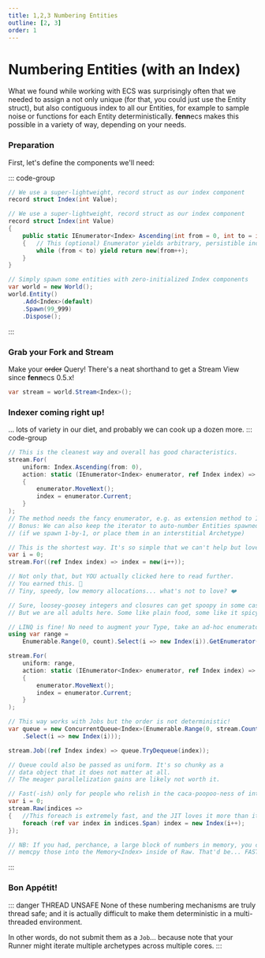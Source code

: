 ```yaml
---
title: 1,2,3 Numbering Entities
outline: [2, 3]
order: 1
---
```


# Numbering Entities (with an Index)

What we found while working with ECS was surprisingly often that we needed to assign a not only unique (for that, you could just use the Entity struct), but also contiguous index to all our Entities, for example to sample noise or functions for each Entity deterministically.
**fenn**ecs makes this possible in a variety of way, depending on your needs.

### Preparation

First, let's define the components we'll need:

::: code-group
```csharp [Index Component]
// We use a super-lightweight, record struct as our index component
record struct Index(int Value);
```
```csharp [(or) Fancy Index]
// We use a super-lightweight, record struct as our index component
record struct Index(int Value)
{    
    public static IEnumerator<Index> Ascending(int from = 0, int to = int.MaxValue)
    {   // This (optional) Enumerator yields arbitrary, persistible index ranges
        while (from < to) yield return new(from++); 
    }
}
```
```csharp [(then) Test Data]
// Simply spawn some entities with zero-initialized Index components
var world = new World();
world.Entity()
    .Add<Index>(default)
    .Spawn(99_999)
    .Dispose();
```
:::

### Grab your Fork and Stream
Make your ~~order~~ Query! There's a neat shorthand to get a Stream View since **fenn**ecs 0.5.x!
```csharp
var stream = world.Stream<Index>();
```

### Indexer coming right up!
... lots of variety in our diet, and probably we can cook up a dozen more.
::: code-group

```csharp [Enumerator (fancy)]
// This is the cleanest way and overall has good characteristics.
stream.For(
    uniform: Index.Ascending(from: 0),
    action: static (IEnumerator<Index> enumerator, ref Index index) =>
    {
        enumerator.MoveNext();
        index = enumerator.Current;
    }
);
// The method needs the fancy enumerator, e.g. as extension method to Index.
// Bonus: We can also keep the iterator to auto-number Entities spawned later!
// (if we spawn 1-by-1, or place them in an interstitial Archetype)
```

```csharp [Closure]
// This is the shortest way. It's so simple that we can't help but love it.
var i = 0; 
stream.For((ref Index index) => index = new(i++));

// Not only that, but YOU actually clicked here to read further. 
// You earned this. 🦊
// Tiny, speedy, low memory allocations... what's not to love? ❤️

// Sure, loosey-goosey integers and closures can get spoopy in some cases.
// But we are all adults here. Some like plain food, some like it spicy. 🌶️
```

```csharp [Enumerator (store-bought)]
// LINQ is fine! No need to augment your Type, take an ad-hoc enumerator.
using var range = 
    Enumerable.Range(0, count).Select(i => new Index(i)).GetEnumerator();

stream.For(
    uniform: range,
    action: static (IEnumerator<Index> enumerator, ref Index index) =>
    {
        enumerator.MoveNext();
        index = enumerator.Current;
    }
);
```

```csharp [Concurrent Queue]
// This way works with Jobs but the order is not deterministic!
var queue = new ConcurrentQueue<Index>(Enumerable.Range(0, stream.Count)
    .Select(i => new Index(i)));

stream.Job((ref Index index) => queue.TryDequeue(index));

// Queue could also be passed as uniform. It's so chunky as a
// data object that it does not matter at all. 
// The meager parallelization gains are likely not worth it.
```

```csharp [Raw Loop]
// Fast(-ish) only for people who relish in the caca-poopoo-ness of ints.
var i = 0; 
stream.Raw(indices => 
{   //This foreach is extremely fast, and the JIT loves it more than its siblings.
    foreach (ref var index in indices.Span) index = new Index(i++);
});

// NB: If you had, perchance, a large block of numbers in memory, you could
// memcpy those into the Memory<Index> inside of Raw. That'd be... FAST!
```
::: 

### Bon Appétit!
::: danger THREAD UNSAFE
None of these numbering mechanisms are truly thread safe; and it is actually difficult to make them deterministic in a multi-threaded environment.

In other words, do not submit them as a `Job`... because note that your Runner might iterate multiple archetypes across multiple cores.
:::